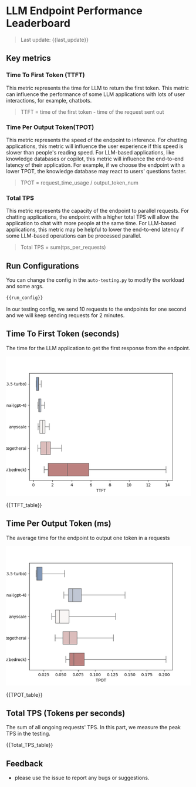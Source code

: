 # LLM Endpoint Performance Leaderboard

> Last update: {{last_update}}

## Key metrics

### Time To First Token (TTFT)

This metric represents the time for LLM to return the first token. This metric can influence the performance of some LLM applications with lots of user interactions, for example, chatbots.

> TTFT = time of the first token - time of the request sent out

### Time Per Output Token(TPOT)

This metric represents the speed of the endpoint to inference. For chatting applications, this metric will influence the user experience if this speed is slower than people's reading speed. For LLM-based applications, like knowledge databases or copilot, this metric will influence the end-to-end latency of their application. For example, if we choose the endpoint with a lower TPOT, the knowledge database may react to users' questions faster.

> TPOT = request_time_usage / output_token_num

### Total TPS

This metric represents the capacity of the endpoint to parallel requests. For chatting applications, the endpoint with a higher total TPS will allow the application to chat with more people at the same time. For LLM-based applications, this metric may be helpful to lower the end-to-end latency if some LLM-based operations can be processed parallel.

> Total TPS = sum(tps_per_requests)

## Run Configurations

You can change the config in the `auto-testing.py` to modify the workload and some args.

```python
{{run_config}}
```

In our testing config, we send 10 requests to the endpoints for one second and we will keep sending requests for 2 minutes.

## Time To First Token (seconds)

The time for the LLM application to get the first response from the endpoint.

![TTFT](leaderboard_data/TTFT.png)

{{TTFT_table}}

## Time Per Output Token (ms)

The average time for the endpoint to output one token in a requests

![TPOT](leaderboard_data/TPOT.png)

{{TPOT_table}}

## Total TPS (Tokens per seconds)

The sum of all ongoing requests' TPS. In this part, we measure the peak TPS in the testing.

{{Total_TPS_table}}

## Feedback

* please use the issue to report any bugs or suggestions.

